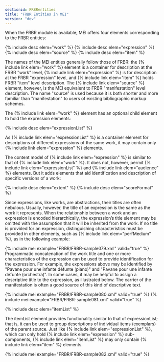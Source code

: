 ```yaml
---
sectionid: FRBRentities
title: "FRBR Entities in MEI"
version: "dev"
---
```


When the FRBR module is available, MEI offers four elements corresponding to the FRBR
entities:



{% include desc elem="work" %}
{% include desc elem="expression" %}
{% include desc elem="source" %}
{% include desc elem="item" %}




The names of the MEI entities generally follow those of FRBR: the {% include link elem="work" %}
element is a container for description at the FRBR "work" level, {% include link elem="expression" %} is for description at the FRBR "expression" level, and {% include link elem="item" %} holds FRBR "item" level description. The {% include link elem="source" %} element,
however, is the MEI equivalent to FRBR "manifestation" level description. The name
"source" is
used because it is both shorter and more familiar than "manifestation" to users of
existing
bibliographic markup schemes.

The {% include link elem="work" %} element has an optional child element to hold the expression
elements:



{% include desc elem="expressionList" %}




As {% include link elem="expressionList" %} is a container element for descriptions of different
expressions of the same work, it may contain only {% include link elem="expression" %}
elements.

The content model of {% include link elem="expression" %} is similar to that of {% include link elem="work" %}. It does not, however, permit {% include link elem="expressionList" %} and {% include link elem="audience" %} elements. But it adds elements that aid identification and
description of specific versions of a work:



{% include desc elem="extent" %}
{% include desc elem="scoreFormat" %}




Since expressions, like works, are abstractions, their titles are often nebulous.
Usually,
however, the title of an expression is the same as the work it represents. When the
relationship between a work and an expression is encoded hierarchically, the expression’s
title element may be omitted with the assumption that it will be inherited from the
work. If
no title is provided for an expression, distinguishing characteristics must be provided
in
other elements, such as {% include link elem="perfMedium" %}, as in the following example:

{% include mei example="FRBR/FRBR-sample079.xml" valid="true" %}
Programmatic concatenation of the work title and one or more characteristics of the
expression can be used to provide identification for the expression. For example,
the
expressions above may be identified by "Pavane pour une infante défunte (piano)" and
"Pavane
pour une infante défunte (orchestra)". In some cases, it may be helpful to assign
a
descriptive title to the expression, as illustrated below. The carrier of the manifestation
is
often a good source of this kind of descriptive text.

{% include mei example="FRBR/FRBR-sample080.xml" valid="true" %}
{% include mei example="FRBR/FRBR-sample081.xml" valid="true" %}


{% include desc elem="itemList" %}




The itemList element provides functionality similar to that of expressionList; that
is, it
can be used to group descriptions of individual items (exemplars) of the parent source.
Just
like {% include link elem="expressionList" %}, which can only hold {% include link elem="expression" %} sub-components, {% include link elem="itemList" %} may only contain {% include link elem="item" %} elements.

{% include mei example="FRBR/FRBR-sample082.xml" valid="true" %}
